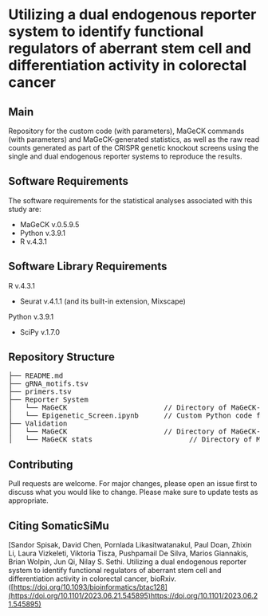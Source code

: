 # Utilizing a dual endogenous reporter system to identify functional regulators of aberrant stem cell and differentiation activity in colorectal cancer
 
## Main
Repository for the custom code (with parameters), MaGeCK commands (with parameters) and MaGeCK-generated statistics, as well as the raw read counts generated as part of the CRISPR genetic knockout screens using the single and dual endogenous reporter systems to reproduce the results.

## Software Requirements 
The software requirements for the statistical analyses associated with this study are:
* MaGeCK v.0.5.9.5
* Python v.3.9.1
* R v.4.3.1

## Software Library Requirements
R v.4.3.1
* Seurat v.4.1.1 (and its built-in extension, Mixscape)

Python v.3.9.1
* SciPy v.1.7.0

## Repository Structure
<pre>
├── README.md
├── gRNA_motifs.tsv
├── primers.tsv
├── Reporter System                                     
│   └── MaGeCK                       // Directory of MaGeCK-generated results. (L3 + L6: Dual Reporter, L1 + L4: Single GFP Reporter, L2 + L5: Single mKate2 Reporter)
│   └── Epigenetic_Screen.ipynb      // Custom Python code for analyses of CRISPR genetic screen.
├── Validation                                    
│   └── MaGeCK                       // Directory of MaGeCK-generated results for early validation of the endogenous reporter system.
│   └── MaGeCK_stats                       // Directory of MaGeCK-generated results for early validation of the endogenous reporter system.
</pre>

## Contributing
Pull requests are welcome. For major changes, please open an issue first to discuss what you would like to change. Please make sure to update tests as appropriate.

## Citing SomaticSiMu
[Sandor Spisak, David Chen, Pornlada Likasitwatanakul, Paul Doan, Zhixin Li, Laura Vizkeleti, Viktoria Tisza, Pushpamail De Silva, Marios Giannakis, Brian Wolpin, Jun Qi, Nilay S. Sethi. Utilizing a dual endogenous reporter system to identify functional regulators of aberrant stem cell and differentiation activity in colorectal cancer, bioRxiv. ([https://doi.org/10.1093/bioinformatics/btac128](https://doi.org/10.1101/2023.06.21.545895)https://doi.org/10.1101/2023.06.21.545895)



